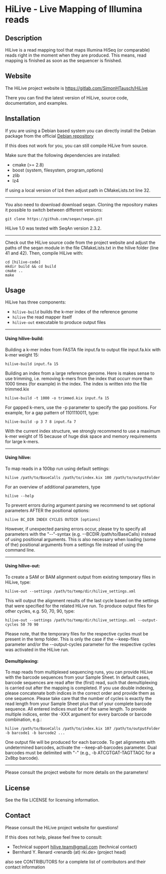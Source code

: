 HiLive - Live Mapping of Illumina reads
=======================================

Description
-----------

HiLive is a read mapping tool that maps Illumina HiSeq (or comparable) 
reads right in the moment when they are produced. This means, read mapping 
is finished as soon as the sequencer is finished.


Website
-------

The HiLive project website is https://gitlab.com/SimonHTausch/HiLive

There you can find the latest version of HiLive, source code, documentation,
and examples.


Installation
------------

If you are using a Debian based system you can directly install the Debian 
package from the official [Debian repository](https://packages.debian.org/sid/hilive "HiLive Debian package")

If this does not work for you, you can still compile HiLive from source.

Make sure that the following dependencies are installed:

 * cmake (>= 2.8)
 * boost (system, filesystem, program\_options)
 * zlib
 * lz4

If using a local version of lz4 then adjust path in CMakeLists.txt line 32.

---

You also need to download download seqan.
Cloning the repository makes it possible to switch between different versions:

    git clone https://github.com/seqan/seqan.git

HiLive 1.0 was tested with SeqAn version 2.3.2.

---

Check out the HiLive source code from the project website and adjust the paths of the
seqan module in the file CMakeLists.txt in the hilive folder (line 41 and 42).
Then, compile HiLive with:

    cd [hilive-code]
    mkdir build && cd build
    cmake ..
    make

Usage
-----

HiLive has three components:

 * ``hilive-build``  builds the k-mer index of the reference genome
 * ``hilive``        the read mapper itself
 * ``hilive-out``    executable to produce output files

---

#### Using hilive-build:

Building a k-mer index from FASTA file input.fa to output file input.fa.kix with k-mer weight 15:

    hilive-build input.fa 15

Building an index from a large reference genome. Here is makes sense to use trimming,
i.e. removing k-mers from the index that occurr more than 1000 times (for example) in
the index. The index is written into the file trimmed.kix

    hilive-build -t 1000 -o trimmed.kix input.fa 15
    
For gapped k-mers, use the -p parameter to specify the gap positions.
For example, for a gap pattern of 1101110011, type:

    hilive-build -p 3 7 8 input.fa 7
    
With the current index structure, we strongly recommend to use a maximum k-mer weight of 15 because of huge disk space and memory requirements for large 
k-mers.

---

#### Using hilive:

To map reads in a 100bp run using default settings:

    hilive /path/to/BaseCalls /path/to/index.kix 100 /path/to/outputFolder

For an overview of additional parameters, type 
	
	hilive --help

To prevent errors during argument parsing we recommend to set optional parameters AFTER the positional options:

	hilive BC_DIR INDEX CYCLES OUTDIR [options]
	
However, if unexpected parsing errors occur, please try to specify all parameters with the "--"-syntax (e.g. --BCDIR /path/to/BaseCalls) instead of using positional arguments. This is also necessary when loading (some of the) positional arguments from a settings file instead of using the command line.

---

#### Using hilive-out:

To create a SAM or BAM alignment output from existing temporary files in HiLive, type:

	hilive-out --settings /path/to/temp/dir/hilive_settings.xml

This will output the alignment results of the last cycle based on the settings that were specified for the related HiLive run.
To produce output files for other cycles, e.g. 50, 70, 90, type:

	hilive-out --settings /path/to/temp/dir/hilive_settings.xml --output-cycles 50 70 90
	
Please note, that the temporary files for the respective cycles must be present in the temp folder.
This is only the case if the --keep-files parameter and/or the --output-cycles parameter for the respective cycles was activated in the HiLive run.


#### Demultiplexing:

To map reads from multiplexed sequencing runs, you can provide HiLive with the barcode sequences from your Sample Sheet.
In default cases, barcode sequences are read after the (first) read, such that demultiplexing is carried out after the mapping is completed. 
If you use double indexing, please concatenate both indices in the correct order and provide them as one sequence. Please take care that the number of cycles is exactly the read length from your Sample Sheet plus that of your complete barcode sequence. All entered indices must be of the same length. To provide multiple indices, enter the -XXX argument for every barcode or barcode combination, e.g.:

	hilive /path/to/BaseCalls /path/to/index.kix 107 /path/to/outputFolder -b barcode1 -b barcode2 ...

One output file will be produced for each barcode. To get alignments with undetermined barcodes, activate the --keep-all-barcodes parameter.
Dual barcodes must be delimited with "-" (e.g., -b ATCGTGAT-TAGTTAGC for a 2x8bp barcode).

---

Please consult the project website for more details on the parameters!


License
-------

See the file LICENSE for licensing information.


Contact
-------

Please consult the HiLive project website for questions!

If this does not help, please feel free to consult:

 * Technical support <hilive.team@gmail.com> (technical contact)
 * Bernhard Y. Renard <renardb (at) rki.de> (project head)

also see CONTRIBUTORS for a complete list of contributors and their contact information
